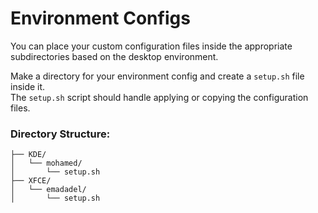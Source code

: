 # Environment Configs

You can place your custom configuration files inside the appropriate subdirectories based on the desktop environment.

Make a directory for your environment config and create a `setup.sh` file inside it.  
The `setup.sh` script should handle applying or copying the configuration files.

### Directory Structure:

```Example
├── KDE/
│   └── mohamed/
│       └── setup.sh
├── XFCE/
│   └── emadadel/
│       └── setup.sh

```

